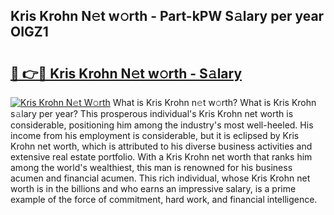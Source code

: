 ## Kris Krohn N𝚎t w𝚘rth - Part-kPW S𝚊lary per year OIGZ1

# <h2><a href="http://gc4cf4z.nevu.top/?p=Kris+Krohn">🔗 👉🔴 Kris Krohn N𝚎t w𝚘rth - S𝚊lary</a></h2>

[![Kris Krohn N𝚎t W𝚘rth](https://i.imgur.com/Oavwk0R.jpeg)](http://gc4cf4z.nevu.top/?p=Kris+Krohn)
What is Kris Krohn n𝚎t w𝚘rth? What is Kris Krohn s𝚊lary per year?
This prosperous individual's Kris Krohn net worth is considerable, positioning him among the industry's most well-heeled. His income from his employment is considerable, but it is eclipsed by Kris Krohn net worth, which is attributed to his diverse business activities and extensive real estate portfolio. With a Kris Krohn net worth that ranks him among the world's wealthiest, this man is renowned for his business acumen and financial acumen. This rich individual, whose Kris Krohn net worth is in the billions and who earns an impressive salary, is a prime example of the force of commitment, hard work, and financial intelligence.
